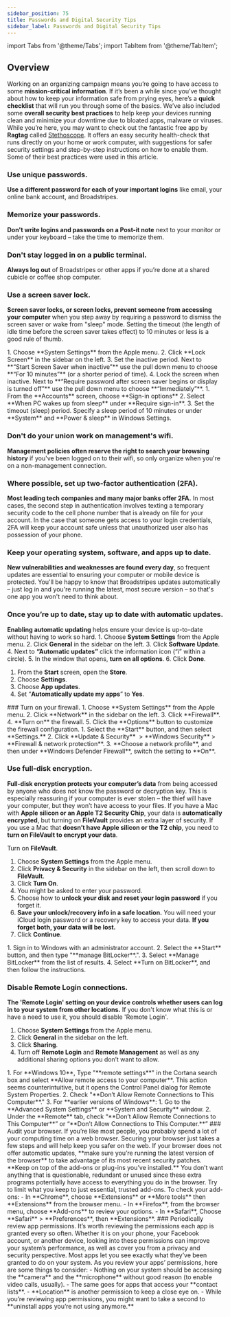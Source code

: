```yaml
---
sidebar_position: 75
title: Passwords and Digital Security Tips
sidebar_label: Passwords and Digital Security Tips
---
```


import Tabs from '@theme/Tabs';
import TabItem from '@theme/TabItem';

## Overview
Working on an organizing campaign means you’re going to have access to some **mission-critical information**. If it’s been a while since you’ve thought about how to keep your information safe from prying eyes, here’s a **quick checklist** that will run you through some of the basics.
We’ve also included some **overall security best practices** to help keep your devices running clean and minimize your downtime due to bloated apps, malware or viruses.
While you’re here, you may want to check out the fantastic free app by **Ragtag** called [Stethoscope](https://ragtag.org/stethoscope/). It offers an easy security health-check that runs directly on your home or work computer, with suggestions for safer security settings and step-by-step instructions on how to enable them. Some of their best practices were used in this article.
### Use unique passwords.
**Use a different password for each of your important logins** like email, your online bank account, and Broadstripes.
### Memorize your passwords.
**Don't write logins and passwords on a Post-it note** next to your monitor or under your keyboard – take the time to memorize them.
### Don't stay logged in on a public terminal.
**Always log out** of Broadstripes or other apps if you’re done at a shared cubicle or coffee shop computer.
### Use a screen saver lock.
**Screen saver locks, or screen locks, prevent someone from accessing your computer** when you step away by requiring a password to dismiss the screen saver or wake from "sleep" mode. Setting the timeout (the length of idle time before the screen saver takes effect) to 10 minutes or less is a good rule of thumb.

<Tabs groupId="operating-systems">
  <TabItem value="mac" label="macOS">
     1. 	Choose **System Settings** from the Apple menu.
	   2.	Click **Lock Screen** in the sidebar on the left.
	   3.	Set the inactive period. Next to **“Start Screen Saver when inactive”** use the pull down menu to choose **“For 10 minutes”** (or a shorter period of time).
	   4.	Lock the screen when inactive. Next to **“Require password after screen saver begins or display is turned off”** use the pull down menu to choose **“Immediately”**. 
  </TabItem>
  <TabItem value="win" label="Windows">
    1. From the **Accounts** screen, choose **Sign-in options**
    2. Select **When PC wakes up from sleep** under **Require sign-in**.
    3. Set the timeout (sleep) period. Specify a sleep period of 10 minutes or under **System** and **Power & sleep** in Windows Settings.
  </TabItem>
</Tabs>

### Don't do your union work on management's wifi.
**Management policies often reserve the right to search your browsing history** if you've been logged on to their wifi, so only organize when you're on a non-management connection.
### **Where possible, set up two-factor authentication (2FA).**
**Most leading tech companies and many major banks offer 2FA.** In most cases, the second step in authentication involves texting a temporary security code to the cell phone number that is already on file for your account. In the case that someone gets access to your login credentials, 2FA will keep your account safe unless that unauthorized user also has possession of your phone.
### Keep your operating system, software, and apps up to date.
**New vulnerabilities and weaknesses are found every day**, so frequent updates are essential to ensuring your computer or mobile device is protected. You'll be happy to know that Broadstripes updates automatically – just log in and you're running the latest, most secure version – so that's one app you won't need to think about.
### Once you’re up to date, stay up to date with automatic updates.
**Enabling automatic updating** helps ensure your device is up-to-date without having to work so hard.
<Tabs groupId="operating-systems">
<TabItem value="mac" label="macOS">
    1. Choose **System Settings** from the Apple menu.
    2. Click **General** in the sidebar on the left.
    3. Click **Software Update**.
    4. Next to **“Automatic updates”** click the information icon (“i” within a circle). 
    5. In the window that opens, **turn on all options**.
    6. Click **Done**.
</TabItem>
<TabItem value="win" label="Windows"> 
  1. From the **Start** screen, open the **Store**.
2. Choose **Settings**.
3. Choose **App updates**.
4. Set “**Automatically update my apps**” to **Yes**.
</TabItem>
</Tabs>
### Turn on your firewall.

<Tabs groupId="operating-systems">
<TabItem value="mac" label="macOS">
    1. Choose **System Settings** from the Apple menu.
    2. Click **Network** in the sidebar on the left.
    3. Click **Firewall**.
    4. **Turn on** the firewall.
    5. Click the **Options** button to customize the firewall configuration.
</TabItem>
<TabItem value="win" label="Windows">
    1. Select the **Start** button, and then select **Settings.**
    2. Click **Update & Security**  > **Windows Security** > **Firewall & network protection**.
    3. **Choose a network profile**, and then under **Windows Defender Firewall**, switch the setting to **On**.
</TabItem>
</Tabs>

### Use full-disk encryption.
**Full-disk encryption protects your computer’s data** from being accessed by anyone who does not know the password or decryption key. This is especially reassuring if your computer is ever stolen – the thief will have your computer, but they won’t have access to your files.
<Tabs groupId="operating-systems">
<TabItem value="mac" label="macOS">
If you have a Mac with **Apple silicon or an Apple T2 Security Chip**, your data is **automatically encrypted**, but turning on **FileVault** provides an extra layer of security. If you use a Mac that **doesn’t have Apple silicon or the T2 chip**, you need to **turn on FileVault to encrypt your data**.

Turn on **FileVault**.
1. Choose **System Settings** from the Apple menu.
2. Click **Privacy & Security** in the sidebar on the left, then scroll down to **FileVault**. 
3. Click **Turn On**.
4. You might be asked to enter your password.
5. Choose how to **unlock your disk and reset your login password** if you forget it.
6. **Save your unlock/recovery info in a safe location.** You will need your iCloud login password or a recovery key to access your data. **If you forget both, your data will be lost.** 
7. Click **Continue**.
</TabItem>
<TabItem value="win" label="Windows">
1. Sign in to Windows with an administrator account.
2. Select the **Start** button, and then type "**manage BitLocker**.".
3. Select **Manage BitLocker** from the list of results.
4. Select **Turn on BitLocker**, and then follow the instructions.
</TabItem>
</Tabs>

### Disable Remote Login connections.
**The 'Remote Login' setting on your device controls whether users can log in to your system from other locations.** If you don't know what this is or have a need to use it, you should disable 'Remote Login'.
<Tabs groupId="operating-systems">
<TabItem value="mac" label="macOS">
1. Choose **System Settings** from the Apple menu.
2. Click **General** in the sidebar on the left.
3. Click **Sharing**.
4. Turn off **Remote Login** and **Remote Management** as well as any additional sharing options you don’t want to allow. 
</TabItem>
<TabItem value="win" label="Windows">
1. For **Windows 10**, Type "**remote settings**" in the Cortana search box and select **Allow remote access to your computer**. This action seems counterintuitive, but it opens the Control Panel dialog for Remote System Properties.
2. Check "**Don’t Allow Remote Connections to This Computer**."
3. For **earlier versions of Windows**:
    1. Go to the **Advanced System Settings** or **System and Security** window.
    2. Under the **Remote** tab, check “**Don’t Allow Remote Connections to This Computer**” or “**Don’t Allow Connections to This Computer.**”
</TabItem>
</Tabs>
### Audit your browser.
If you’re like most people, you probably spend a lot of your computing time on a web browser. Securing your browser just takes a few steps and will help keep you safer on the web.
If your browser does not offer automatic updates, **make sure you’re running the latest version of the browser** to take advantage of its most recent security patches.
**Keep on top of the add-ons or plug-ins you’ve installed.** You don’t want anything that is questionable, redundant or unused since these extra programs potentially have access to everything you do in the browser. Try to limit what you keep to just essential, trusted add-ons.
To check your add-ons:
- In **Chrome**, choose **Extensions** or **More tools** then **Extensions** from the browser menu.
- In **Firefox**, from the browser menu, choose **Add-ons** to review your options.
- In **Safari**, Choose **Safari** > **Preferences**, then **Extensions**.
### Periodically review app permissions.
It’s worth reviewing the permissions each app is granted every so often. Whether it is on your phone, your Facebook account, or another device, looking into these permissions can improve your system’s performance, as well as cover you from a privacy and security perspective. Most apps let you see exactly what they’ve been granted to do on your system. As you review your apps’ permissions, here are some things to consider:
- Nothing on your system should be accessing the **camera** and the **microphone** without good reason (to enable video calls, usually).
- The same goes for apps that access your **contact lists**.
- **Location** is another permission to keep a close eye on.
- While you’re reviewing app permissions, you might want to take a second to **uninstall apps you’re not using anymore.**